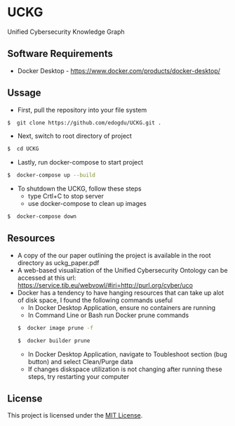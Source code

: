 # UCKG
Unified Cybersecurity Knowledge Graph

## Software Requirements 
* Docker Desktop - https://www.docker.com/products/docker-desktop/

## Ussage
* First, pull the repository into your file system 
```bash
$  git clone https://github.com/edogdu/UCKG.git .
```

* Next, switch to root directory of project
```bash
$  cd UCKG
```

* Lastly, run docker-compose to start project
```bash
$  docker-compose up --build
```

* To shutdown the UCKG, follow these steps
    - type Crtl+C to stop server
    - use docker-compose to clean up images
```bash
$  docker-compose down
```

## Resources
* A copy of the our paper outlining the project is available in the root directory as uckg_paper.pdf
* A web-based visualization of the Unified Cybersecurity Ontology can be accessed at this url: https://service.tib.eu/webvowl/#iri=http://purl.org/cyber/uco
* Docker has a tendency to have hanging resources that can take up alot of disk space, I found the following commands useful
    - In Docker Desktop Application, ensure no containers are running
    - In Command Line or Bash run Docker prune commands
    ```bash
    $  docker image prune -f
    ```
    ```bash
    $  docker builder prune
    ```
    - In Docker Desktop Application, navigate to Toubleshoot section (bug button) and select Clean/Purge data
    - If changes diskspace utilization is not changing after running these steps, try restarting your computer


## License

This project is licensed under the [MIT License](LICENSE.md).
